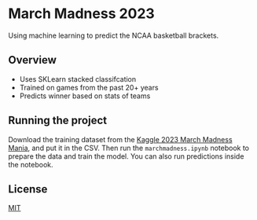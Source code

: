 # March Madness 2023
Using machine learning to predict the NCAA basketball brackets.

## Overview
* Uses SKLearn stacked classifcation
* Trained on games from the past 20+ years
* Predicts winner based on stats of teams

## Running the project
Download the training dataset from the [Kaggle 2023 March Madness Mania]([url](https://www.kaggle.com/competitions/march-machine-learning-mania-2023/data)), and put it in the CSV. Then run the `marchmadness.ipynb` notebook to prepare the data and train the model. You can also run predictions inside the notebook.

## License
[MIT](LICENSE)
